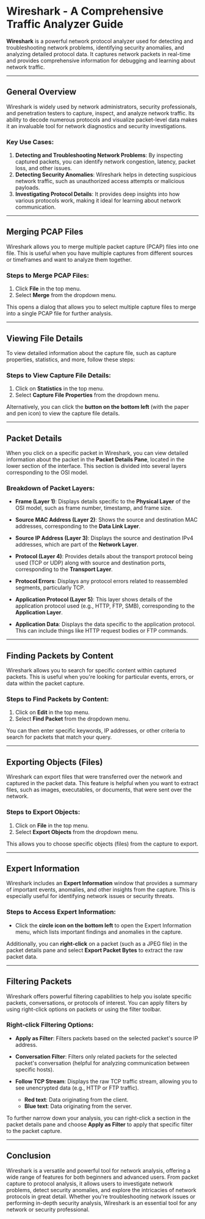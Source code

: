 # Wireshark - A Comprehensive Traffic Analyzer Guide

**Wireshark** is a powerful network protocol analyzer used for detecting and troubleshooting network problems, identifying security anomalies, and analyzing detailed protocol data. It captures network packets in real-time and provides comprehensive information for debugging and learning about network traffic.

---

## General Overview

Wireshark is widely used by network administrators, security professionals, and penetration testers to capture, inspect, and analyze network traffic. Its ability to decode numerous protocols and visualize packet-level data makes it an invaluable tool for network diagnostics and security investigations.

### Key Use Cases:
1. **Detecting and Troubleshooting Network Problems**: By inspecting captured packets, you can identify network congestion, latency, packet loss, and other issues.
2. **Detecting Security Anomalies**: Wireshark helps in detecting suspicious network traffic, such as unauthorized access attempts or malicious payloads.
3. **Investigating Protocol Details**: It provides deep insights into how various protocols work, making it ideal for learning about network communication.

---

## Merging PCAP Files

Wireshark allows you to merge multiple packet capture (PCAP) files into one file. This is useful when you have multiple captures from different sources or timeframes and want to analyze them together.

### Steps to Merge PCAP Files:
1. Click **File** in the top menu.
2. Select **Merge** from the dropdown menu.
  
This opens a dialog that allows you to select multiple capture files to merge into a single PCAP file for further analysis.

---

## Viewing File Details

To view detailed information about the capture file, such as capture properties, statistics, and more, follow these steps:

### Steps to View Capture File Details:
1. Click on **Statistics** in the top menu.
2. Select **Capture File Properties** from the dropdown menu.

Alternatively, you can click the **button on the bottom left** (with the paper and pen icon) to view the capture file details.

---

## Packet Details

When you click on a specific packet in Wireshark, you can view detailed information about the packet in the **Packet Details Pane**, located in the lower section of the interface. This section is divided into several layers corresponding to the OSI model.

### Breakdown of Packet Layers:

- **Frame (Layer 1)**: Displays details specific to the **Physical Layer** of the OSI model, such as frame number, timestamp, and frame size.
  
- **Source MAC Address (Layer 2)**: Shows the source and destination MAC addresses, corresponding to the **Data Link Layer**.
  
- **Source IP Address (Layer 3)**: Displays the source and destination IPv4 addresses, which are part of the **Network Layer**.
  
- **Protocol (Layer 4)**: Provides details about the transport protocol being used (TCP or UDP) along with source and destination ports, corresponding to the **Transport Layer**.
  
- **Protocol Errors**: Displays any protocol errors related to reassembled segments, particularly TCP.
  
- **Application Protocol (Layer 5)**: This layer shows details of the application protocol used (e.g., HTTP, FTP, SMB), corresponding to the **Application Layer**.
  
- **Application Data**: Displays the data specific to the application protocol. This can include things like HTTP request bodies or FTP commands.

---

## Finding Packets by Content

Wireshark allows you to search for specific content within captured packets. This is useful when you're looking for particular events, errors, or data within the packet capture.

### Steps to Find Packets by Content:
1. Click on **Edit** in the top menu.
2. Select **Find Packet** from the dropdown menu.
  
You can then enter specific keywords, IP addresses, or other criteria to search for packets that match your query.

---

## Exporting Objects (Files)

Wireshark can export files that were transferred over the network and captured in the packet data. This feature is helpful when you want to extract files, such as images, executables, or documents, that were sent over the network.

### Steps to Export Objects:
1. Click on **File** in the top menu.
2. Select **Export Objects** from the dropdown menu.
  
This allows you to choose specific objects (files) from the capture to export.

---

## Expert Information

Wireshark includes an **Expert Information** window that provides a summary of important events, anomalies, and other insights from the capture. This is especially useful for identifying network issues or security threats.

### Steps to Access Expert Information:
- Click the **circle icon on the bottom left** to open the Expert Information menu, which lists important findings and anomalies in the capture.

Additionally, you can **right-click** on a packet (such as a JPEG file) in the packet details pane and select **Export Packet Bytes** to extract the raw packet data.

---

## Filtering Packets

Wireshark offers powerful filtering capabilities to help you isolate specific packets, conversations, or protocols of interest. You can apply filters by using right-click options on packets or using the filter toolbar.

### Right-click Filtering Options:
- **Apply as Filter**: Filters packets based on the selected packet's source IP address.
  
- **Conversation Filter**: Filters only related packets for the selected packet's conversation (helpful for analyzing communication between specific hosts).
  
- **Follow TCP Stream**: Displays the raw TCP traffic stream, allowing you to see unencrypted data (e.g., HTTP or FTP traffic).
  - **Red text**: Data originating from the client.
  - **Blue text**: Data originating from the server.

To further narrow down your analysis, you can right-click a section in the packet details pane and choose **Apply as Filter** to apply that specific filter to the packet capture.

---

## Conclusion

Wireshark is a versatile and powerful tool for network analysis, offering a wide range of features for both beginners and advanced users. From packet capture to protocol analysis, it allows users to investigate network problems, detect security anomalies, and explore the intricacies of network protocols in great detail. Whether you're troubleshooting network issues or performing in-depth security analysis, Wireshark is an essential tool for any network or security professional.
